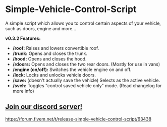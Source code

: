 # Simple-Vehicle-Control-Script
A simple script which allows you to control certain aspects of your vehicle, such as doors, engine and more...

**v0.3.2 Features:**
* **/roof:** Raises and lowers convertible roof.
* **/trunk:** Opens and closes the trunk.
* **/hood:** Opens and closes the hood.
* **/rdoors:** Opens and closes the two rear doors. (Mostly for use in vans)
* **/engine (on/off):** Switches the vehicle engine on and off.
* **/lock:** Locks and unlocks vehicle doors.
* **/save:** (doesn't actually save the vehicle) Selects as the active vehicle.
* **/sveh:** Toggles "control saved vehicle only" mode. (Read changelog for more info)

[Join our discord server!](https://discord.gg/K7P8d2h)
--------

https://forum.fivem.net/t/release-simple-vehicle-control-script/63438
